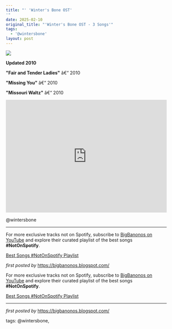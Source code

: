 ```yaml
---
title: "' 'Winter's Bone OST'
'"
date: 2025-02-10
original_title: "'Winter's Bone OST - 3 Songs'"
tags:
  - '@wintersbone'
layout: post
---
```

<!-- Winter's Bone OST -->
<img src="https://m.media-amazon.com/images/I/81Kj+8C82YL._UF1000,1000_QL80_.jpg" /> <p><strong>Updated 2010</strong></p> <p><strong>"Fair and Tender Ladies"</strong> â€“ 2010</p>
<p><strong>"Missing You"</strong> â€“ 2010</p>
<p><strong>"Missouri Waltz"</strong> â€“ 2010</p> <iframe src="https://open.spotify.com/embed/playlist/1Gn06W0ajRytxENraFcYSa?utm_source=generator" width="100%" height="352" frameBorder="0" allowfullscreen="" allow="autoplay; clipboard-write; encrypted-media; fullscreen; picture-in-picture" loading="lazy"></iframe> <p>@wintersbone</p> <hr /> <p>For more exclusive tracks not on Spotify, subscribe to <a href="https://www.youtube.com/@BigBanonos" target="_blank">BigBanonos on YouTube</a> and explore their curated playlist of the best songs <strong>#NotOnSpotify</strong>.</p> <p><a href="https://www.youtube.com/playlist?list=PLtuNtuTatqI0kFahUCbtbfenC_ET5O_tr" target="_blank">Best Songs #NotOnSpotify Playlist</a></p> <p><em>first posted by</em> <a href="https://bigbanonos.blogspot.com/" rel="noopener" target="_new">https://bigbanonos.blogspot.com/</a></p>


<!--Subscribe and Playlist Links-->
<div>
    <p>For more exclusive tracks not on Spotify, subscribe to <a href="https://www.youtube.com/@BigBanonos" target="_blank">BigBanonos on YouTube</a> and explore their curated playlist of the best songs <strong>#NotOnSpotify</strong>.</p>
    <p><a href="https://www.youtube.com/playlist?list=PLtuNtuTatqI0kFahUCbtbfenC_ET5O_tr" target="_blank">Best Songs #NotOnSpotify Playlist<br /></a></p></div>

<hr />

<p><em>first posted by</em> <a href="https://bigbanonos.blogspot.com/" rel="noopener" target="_new">https://bigbanonos.blogspot.com/</a></p>

<p>tags: @wintersbone,</p>
